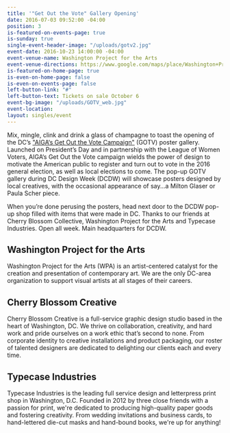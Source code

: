```yaml
---
title: '"Get Out the Vote" Gallery Opening'
date: 2016-07-03 09:52:00 -04:00
position: 3
is-featured-on-events-page: true
is-sunday: true
single-event-header-image: "/uploads/gotv2.jpg"
event-date: 2016-10-23 14:00:00 -04:00
event-venue-name: Washington Project for the Arts
event-venue-directions: https://www.google.com/maps/place/Washington+Project+For+the+Arts/@38.9183777,-77.0254307,17z/data=!3m1!4b1!4m5!3m4!1s0x89b7b7c893d510e7:0x944c8fb115264038!8m2!3d38.9183777!4d-77.023242
is-featured-on-home-page: true
is-even-on-home-page: false
is-even-on-events-page: false
left-button-link: "#"
left-button-text: Tickets on sale October 6
event-bg-image: "/uploads/GOTV_web.jpg"
event-location: 
layout: singles/event
---
```


Mix, mingle, clink and drink a glass of champagne to toast the opening of the DC’s ["AIGA‘s Get Out the Vote Campaign"](https://www.aiga.org/get-out-the-vote/) (GOTV) poster gallery. Launched on President’s Day and in partnership with the League of Women Voters, AIGA‘s Get Out the Vote campaign wields the power of design to motivate the American public to register and turn out to vote in the 2016 general election, as well as local elections to come. The pop-up GOTV gallery during DC Design Week (DCDW) will showcase posters designed by local creatives, with the occasional appearance of say...a Milton Glaser or Paula Scher piece.

When you’re done perusing the posters, head next door to the DCDW pop-up shop filled with items that were made in DC. Thanks to our friends at Cherry Blossom Collective, Washington Project for the Arts and Typecase Industries. Open all week. Main headquarters for DCDW.

## Washington Project for the Arts

Washington Project for the Arts (WPA) is an artist-centered catalyst for the creation and presentation of contemporary art. We are the only DC-area organization to support visual artists at all stages of their careers.

## Cherry Blossom Creative

Cherry Blossom Creative is a full-service graphic design studio based in the heart of Washington, DC. We thrive on collaboration, creativity, and hard work and pride ourselves on a work ethic that’s second to none. From corporate identity to creative installations and product packaging, our roster of talented designers are dedicated to delighting our clients each and every time.

## Typecase Industries

Typecase Industries is the leading full service design and letterpress print shop in Washington, D.C. Founded in 2012 by three close friends with a passion for print, we're dedicated to producing high-quality paper goods and fostering creativity. From wedding invitations and business cards, to hand-lettered die-cut masks and hand-bound books, we're up for anything!
